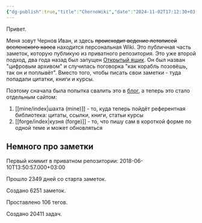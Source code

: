 ```yaml
---
{"dg-publish":true,"title":"ChernoWiki","date":"2024-11-02T17:12:30+03:00","modified_at":"2024-11-15T23:46:00+03:00","started_at":"2018-06-10T13:50:57+03:00","permalink":"/index/","dgPassFrontmatter":true}
---
```



Привет.

Меня зовут Чернов Иван, и здесь ~~происходит ведение летописей вселенского хаоса~~ находится персональная Wiki. Это публичная часть заметок, которую публикую из приватного репозитория. Это уже второй подход, два года назад был запущен [Открытый ящик](https://vanadium23.me/openbox/). Он был назван "цифровым архивом" и случилась поговорка "как корабль позовёшь, так он и поплывёт". Вместо того, чтобы писать свои заметки - туда попадали цитатки, книги и курсы. 

Поэтому сначала была попытка свалить это в [блог](https://vanadium23.me/), а теперь это стало отдельным сайтом:
1. [[mine/index|шахта (mine)]] - то, куда теперь пойдёт референтная библиотека: цитаты, ссылки, книги, статьи курсы
2. [[forge/index|кузня (forge)]] - то, что пишу сам в короткой форме по одной теме и может обновляться


## Немного про заметки

Первый коммит в приватном репозитории: 2018-06-10T13:50:57.000+03:00

<span><span data-tag-name="p" class="el-p"><p dir="auto">Прошло 2349 дней со старта заметок. </p></span></span><span><span data-tag-name="p" class="el-p"><p dir="auto">Создано 6251 заметок. </p></span></span><span><span data-tag-name="p" class="el-p"><p dir="auto">Проставлено 106 тегов. </p></span></span><span><span data-tag-name="p" class="el-p"><p dir="auto">Создано 20411 задач. </p></span></span>
